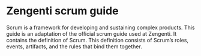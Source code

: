 # Zengenti scrum guide

Scrum is a framework for developing and sustaining complex products. This guide is an adaptation of the official scrum guide used at Zengenti. It contains the definition of Scrum. This definition consists of Scrum’s roles, events, artifacts, and the rules that bind them together.
